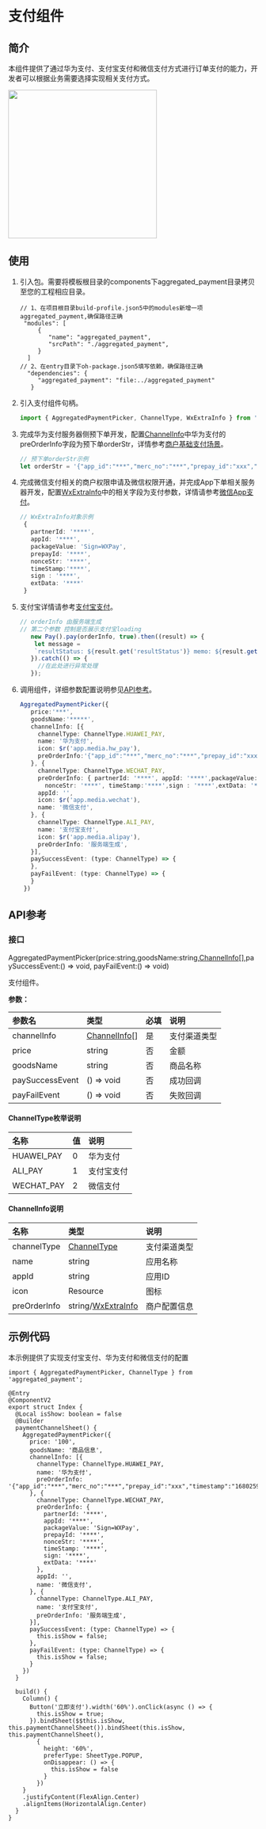 # 支付组件

## 简介

本组件提供了通过华为支付、支付宝支付和微信支付方式进行订单支付的能力，开发者可以根据业务需要选择实现相关支付方式。

<img src='./screenshot/picture.jpg' width='300'>

## 使用

1. 引入包。需要将模板根目录的components下aggregated_payment目录拷贝至您的工程相应目录。
   
    ```
   // 1、在项目根目录build-profile.json5中的modules新增一项aggregated_payment,确保路径正确
     "modules": [
         {
            "name": "aggregated_payment",
            "srcPath": "./aggregated_payment",
         }
      ]
   // 2、在entry目录下oh-package.json5填写依赖，确保路径正确
      "dependencies": {
         "aggregated_payment": "file:../aggregated_payment"
       }

    ```

2. 引入支付组件句柄。
   ```typescript
   import { AggregatedPaymentPicker, ChannelType, WxExtraInfo } from 'aggregated_payment';
   ```


3. 完成华为支付服务器侧预下单开发，配置[ChannelInfo](#ChannelInfo说明)中华为支付的preOrderInfo字段为预下单orderStr，详情参考[商户基础支付场景](https://developer.huawei.com/consumer/cn/doc/harmonyos-guides/payment-payment-process#section126982401468)。

   ```typescript
   // 预下单orderStr示例
   let orderStr = '{"app_id":"***","merc_no":"***","prepay_id":"xxx","timestamp":"1680259863114","noncestr":"1487b8a60ed9f9ecc0ba759fbec23f4f","sign":"****","auth_id":"***"}'

   ```
4. 完成微信支付相关的商户权限申请及微信权限开通，并完成App下单相关服务器开发，配置[WxExtraInfo](https://pay.weixin.qq.com/doc/v3/merchant/4013070351#%E5%AD%97%E6%AE%B5%E8%AF%B4%E6%98%8E)中的相关字段为支付参数，详情请参考[微信App支付](https://pay.weixin.qq.com/doc/v3/merchant/4013070158)。
   ```typescript
   // WxExtraInfo对象示例
    {
      partnerId: '****',
      appId: '****',
      packageValue: 'Sign=WXPay',
      prepayId: '****',
      nonceStr: '****',
      timeStamp:'****',
      sign : '****',
      extData: '****'
    }
   ```
5. 支付宝详情请参考[支付宝支付](https://ohpm.openharmony.cn/#/cn/detail/@cashier_alipay%2Fcashiersdk)。

   ```typescript
   // orderInfo 由服务端生成
   // 第二个参数 控制是否展示支付宝loading        
      new Pay().pay(orderInfo, true).then((result) => {
       let message =
       `resultStatus: ${result.get('resultStatus')} memo: ${result.get('memo')} result: ${result.get('result')}`;
      }).catch(() => {
        //在此处进行异常处理
      });
   ```

6. 调用组件，详细参数配置说明参见[API参考](#API参考)。

   ```typescript
   AggregatedPaymentPicker({
      price:'***',
      goodsName:'*****',
      channelInfo: [{
        channelType: ChannelType.HUAWEI_PAY,
        name: '华为支付',
        icon: $r('app.media.hw_pay'),
        preOrderInfo:'{"app_id":"***","merc_no":"***","prepay_id":"xxx","timestamp":"1680259863114","noncestr":"1487b8a60ed9f9ecc0ba759fbec23f4f","sign":"****","auth_id":"***"}'
      }, {
        channelType: ChannelType.WECHAT_PAY,
        preOrderInfo: { partnerId: '****', appId: '****',packageValue: 'Sign=WXPay', prepayId: '****',
          nonceStr: '****', timeStamp:'****',sign : '****',extData: '****'},
        appId: '',
        icon: $r('app.media.wechat'),
        name: '微信支付',
      }, {
        channelType: ChannelType.ALI_PAY,
        name: '支付宝支付',
        icon: $r('app.media.alipay'),
        preOrderInfo: '服务端生成',
      }],
      paySuccessEvent: (type: ChannelType) => {
      },
      payFailEvent: (type: ChannelType) => {
      }
    })
   ```

## API参考


### 接口

AggregatedPaymentPicker(price:string,goodsName:string,[ChannelInfo](#ChannelInfo说明)[],paySuccessEvent:() => void,
payFailEvent:() => void)

支付组件。

**参数：**

| 参数名          | 类型               | 必填 | 说明     |
|:-------------|:-----------------|:---|:-------|
| channelInfo  | [ChannelInfo](#ChannelInfo说明)[]    | 是  | 支付渠道类型 |
| price        | string           | 否  | 金额     |
| goodsName         | string           | 否  | 商品名称   |
| paySuccessEvent         | () => void       | 否  | 成功回调   |
| payFailEvent         | () => void       | 否  | 失败回调   |

#### ChannelType枚举说明

| 名称         | 值 | 说明    |
|:-----------|:--|:------|
| HUAWEI_PAY | 0 | 华为支付  |
| ALI_PAY    | 1 | 支付宝支付 |
| WECHAT_PAY | 2 | 微信支付  |

#### ChannelInfo说明

| 名称           | 类型                              | 说明          |
|:-------------|:--------------------------------|:------------|
| channelType  | [ChannelType](#ChannelType枚举说明) | 支付渠道类型      |
| name         | string                          | 应用名称        |
| appId        | string                          | 应用ID        |
| icon         | Resource                          | 图标          |
| preOrderInfo | string/[WxExtraInfo](https://pay.weixin.qq.com/doc/v3/merchant/4013070351#%E5%AD%97%E6%AE%B5%E8%AF%B4%E6%98%8E)          | 商户配置信息      |

## 示例代码

本示例提供了实现支付宝支付、华为支付和微信支付的配置

```
import { AggregatedPaymentPicker, ChannelType } from 'aggregated_payment';

@Entry
@ComponentV2
export struct Index {
  @Local isShow: boolean = false
  @Builder
  paymentChannelSheet() {
    AggregatedPaymentPicker({
      price: '100',
      goodsName: '商品信息',
      channelInfo: [{
        channelType: ChannelType.HUAWEI_PAY,
        name: '华为支付',
        preOrderInfo: '{"app_id":"***","merc_no":"***","prepay_id":"xxx","timestamp":"1680259863114","noncestr":"1487b8a60ed9f9ecc0ba759fbec23f4f","sign":"****","auth_id":"***"}'
      }, {
        channelType: ChannelType.WECHAT_PAY,
        preOrderInfo: {
          partnerId: '****',
          appId: '****',
          packageValue: 'Sign=WXPay',
          prepayId: '****',
          nonceStr: '****',
          timeStamp: '****',
          sign: '****',
          extData: '****'
        },
        appId: '',
        name: '微信支付',
      }, {
        channelType: ChannelType.ALI_PAY,
        name: '支付宝支付',
        preOrderInfo: '服务端生成',
      }],
      paySuccessEvent: (type: ChannelType) => {
        this.isShow = false;
      },
      payFailEvent: (type: ChannelType) => {
        this.isShow = false;
      }
    })
  }

  build() {
    Column() {
      Button('立即支付').width('60%').onClick(async () => {
        this.isShow = true;
      }).bindSheet($$this.isShow, this.paymentChannelSheet()).bindSheet(this.isShow, this.paymentChannelSheet(),
        {
          height: '60%',
          preferType: SheetType.POPUP,
          onDisappear: () => {
            this.isShow = false
          }
        })
    }
    .justifyContent(FlexAlign.Center)
    .alignItems(HorizontalAlign.Center)
  }
}

```
